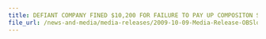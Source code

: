 ```yaml
---
title: DEFIANT COMPANY FINED $10,200 FOR FAILURE TO PAY UP COMPOSITON SUMS FOR REPEATED IMPORT GST PAYMENT VIOLATIONS 
file_url: /news-and-media/media-releases/2009-10-09-Media-Release-OBSlogs.pdf
---
```

